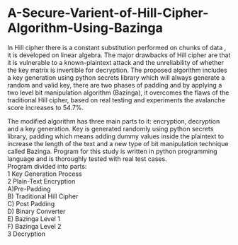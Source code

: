 # A-Secure-Varient-of-Hill-Cipher-Algorithm-Using-Bazinga

In Hill cipher there is a constant substitution performed on chunks of data , it is developed on linear algebra. The major drawbacks of Hill cipher are that it is vulnerable to a known-plaintext attack and  the unreliability of whether the key matrix is invertible for decryption. The proposed algorithm includes a key generation using python secrets library which will always generate a random and valid key, there are two phases of padding and by applying a two level bit manipulation algorithm (Bazinga), it overcomes the flaws of the traditional Hill cipher, based on real testing and experiments the avalanche score increases to 54.7%.<br/>


The modified algorithm has three main parts to it: encryption, decryption and a key generation. Key is generated randomly using python secrets library, padding which means adding dummy values inside the plaintext to increase the length of the text and a new type of bit manipulation technique called Bazinga. 
Program for this study is written in python programming language and is thoroughly tested with real test cases.<br/>
Program divided into parts:<br/>
1  Key Generation Process<br/>
2 Plain-Text Encryption<br/>
  A)Pre-Padding <br/>
  B) Traditional Hill Cipher<br/>
  C)  Post Padding<br/>
  D) Binary Converter <br/>
  E)  Bazinga Level 1 <br/>
  F)  Bazinga Level 2<br/>
3  Decryption<br/>



